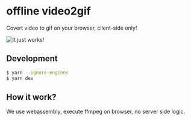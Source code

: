 # offline video2gif

Covert video to gif on your browser, client-side only!

![It just works!](https://media2.giphy.com/media/8TMTP4AVGPuqqF3W3N/giphy.gif)

## Development
```sh
$ yarn --ignore-engines 
$ yarn dev
```

## How it work?
We use webassembly, execute ffmpeg on browser, no server side logic.
